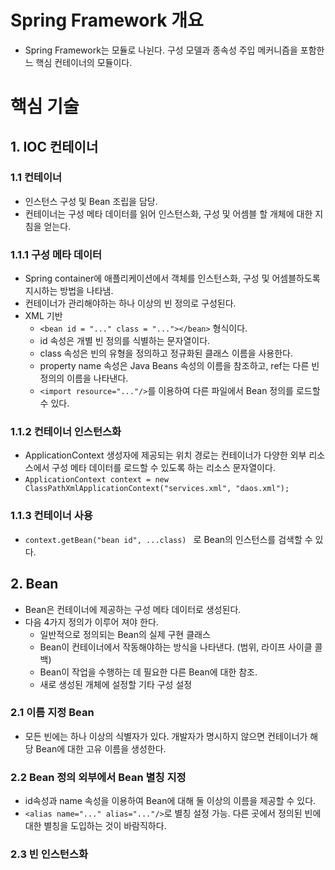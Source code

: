 # Spring Framework 개요

* Spring Framework는 모듈로 나뉜다. 구성 모델과 종속성 주입 메커니즘을 포함한느 핵심 컨테이너의 모듈이다.

# 핵심 기술

## 1. IOC 컨테이너

### 1.1 컨테이너

* 인스턴스 구성 및 Bean 조립을 담당.
* 컨테이너는 구성 메타 데이터를 읽어 인스턴스화, 구성 및 어셈블 할 개체에 대한 지침을 얻는다.

### 1.1.1 구성 메타 데이터

* Spring container에 애플리케이션에서 객체를 인스턴스화, 구성 및 어셈블하도록 지시하는 방법을 나타냄.
* 컨테이너가 관리해야하는 하나 이상의 빈 정의로 구성된다.
* XML 기반
  - ```<bean id = "..." class = "..."></bean>``` 형식이다.
  - id 속성은 개별 빈 정의를 식별하는 문자열이다.
  - class 속성은 빈의 유형을 정의하고 정규화된 클래스 이름을 사용한다.
  - property name 속성은 Java Beans 속성의 이름을 참조하고, ref는 다른 빈 정의의 이름을 나타낸다.
  - ```<import resource="..."/>```를 이용하여 다른 파일에서 Bean 정의를 로드할 수 있다.

### 1.1.2 컨테이너 인스턴스화

* ApplicationContext 생성자에 제공되는 위치 경로는 컨테이너가 다양한 외부 리소스에서 구성 메타 데이터를 로드할 수 있도록 하는 리소스 문자열이다.
* ```ApplicationContext context = new ClassPathXmlApplicationContext("services.xml", "daos.xml"); ```

### 1.1.3 컨테이너 사용

* ```context.getBean("bean id", ...class) ``` 로 Bean의 인스턴스를 검색할 수 있다.

## 2. Bean

* Bean은 컨테이너에 제공하는 구성 메타 데이터로 생성된다.
* 다음 4가지 정의가 이루어 져야 한다.
  - 일반적으로 정의되는 Bean의 실제 구현 클래스
  - Bean이 컨테이너에서 작동해야하는 방식을 나타낸다. (범위, 라이프 사이클 콜백)
  - Bean이 작업을 수행하는 데 필요한 다른 Bean에 대한 참조.
  - 새로 생성된 개체에 설정할 기타 구성 설정

### 2.1 이름 지정 Bean

* 모든 빈에는 하나 이상의 식별자가 있다. 개발자가 명시하지 않으면 컨테이너가 해당 Bean에 대한 고유 이름을 생성한다.

### 2.2 Bean 정의 외부에서 Bean 별칭 지정

* id속성과 name 속성을 이용하여 Bean에 대해 둘 이상의 이름을 제공할 수 있다.
* ```<alias name="..." alias="..."/>```로 별칭 설정 가능. 다른 곳에서 정의된 빈에 대한 별칭을 도입하는 것이 바람직하다.

### 2.3 빈 인스턴스화 
